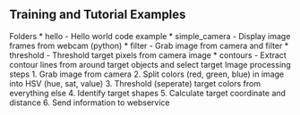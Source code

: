 Training and Tutorial Examples
------------------------------


<td>Folders</td>
* hello - Hello world code example
* simple_camera - Display image frames from webcam (python)
* filter - Grab image from camera and filter
* threshold - Threshold target pixels from camera image
* contours - Extract contour lines from around target objects and select target

<td>Image processing steps</td>
1. Grab image from camera
2. Split colors (red, green, blue) in image into HSV (hue, sat, value)
3. Threshold (seperate) target colors from everything else
4. Identify target shapes
5. Calculate target coordinate and distance
6. Send information to webservice 
